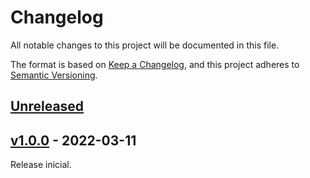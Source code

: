 # Changelog

All notable changes to this project will be documented in this file.

The format is based on [Keep a Changelog](https://keepachangelog.com/en/1.0.0/),
and this project adheres to [Semantic Versioning](https://semver.org/spec/v2.0.0.html).

## [Unreleased](https://github.com/fruivita/corporate/compare/v1.0.0...1.x)

## [v1.0.0](https://github.com/fruivita/corporate/compare/v1.0.0...v1.0.0) - 2022-03-11

Release inicial.

